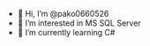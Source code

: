 - 👋 Hi, I’m @pako0660526
- 👀 I’m interested in MS SQL Server 
- 🌱 I’m currently learning C#

<!---
pako0660526/pako0660526 is a ✨ special ✨ repository because its `README.md` (this file) appears on your GitHub profile.
You can click the Preview link to take a look at your changes.
--->
